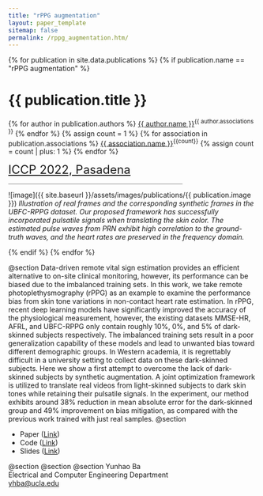 ```yaml
---
title: "rPPG augmentation"
layout: paper_template
sitemap: false
permalink: /rppg_augmentation.htm/
---
```


{% for publication in site.data.publications %}
{% if publication.name == "rPPG augmentation" %}

# {{ publication.title }}

{% for author in publication.authors %} [{{ author.name }}]({{author.link}})<sup>{{ author.associations }}</sup>
{% endfor %}
{% assign count = 1 %}
{% for association in publication.associations %} [{{ association.name }}]({{association.link}})<sup>{{count}}</sup> {% assign count = count | plus: 1 %}
{% endfor %}

<font color="gray" size="5"><a href="https://iccp2022.iccp-conference.org/">ICCP 2022, Pasadena</a></font>

<hr class="center" style="width: 70%; color: grey; height: 0.1px; background-color:grey;"/>

![image]({{ site.baseurl }}/assets/images/publications/{{ publication.image }})
*Illustration of real frames and the corresponding synthetic frames in the UBFC-RPPG dataset. Our proposed framework has successfully incorporated pulsatile signals when translating the skin color. The estimated pulse waves from PRN exhibit high correlation to the ground-truth waves, and the heart rates are preserved in the frequency domain.*
<br>

{% endif %}
{% endfor %}

<!--

  1 Abstract
  2 Files
  3 Citations
  4 Press
  5 Contact
  6 FAQ
  7 Media

-->

@section
Data-driven remote vital sign estimation provides an efficient alternative to on-site clinical monitoring, however, its performance can be biased due to the imbalanced training sets. In this work, we take remote photoplethysmography (rPPG) as an example to examine the performance bias from skin tone variations in non-contact heart rate estimation. In rPPG, recent deep learning models have significantly improved the accuracy of the physiological measurement, however, the existing datasets MMSE-HR, AFRL, and UBFC-RPPG only contain roughly 10%, 0%, and 5% of dark-skinned subjects respectively. The imbalanced training sets result in a poor generalization capability of these models and lead to unwanted bias toward different demographic groups. In Western academia, it is regrettably difficult in a university setting to collect data on these dark-skinned subjects. Here we show a first attempt to overcome the lack of dark-skinned subjects by synthetic augmentation. A joint optimization framework is utilized to translate real videos from light-skinned subjects to dark skin tones while retaining their pulsatile signals. In the experiment, our method exhibits around 38% reduction in mean absolute error for the dark-skinned group and 49% improvement on bias mitigation, as compared with the previous work trained with just real samples.
@section

- Paper ([Link](https://drive.google.com/file/d/1Y5OHxx1PBW3S37jp6izA64EvGLbAJU4j/view?usp=sharing))
- Code ([Link](https://github.com/UCLA-VMG/rPPG_augmentation))
- Slides ([Link](https://docs.google.com/presentation/d/10169VJOuxUaLblFSPgLyg8ir39tEXze08YcjekCHO7c/edit?usp=sharing))

@section
@section
@section
Yunhao Ba <br>
Electrical and Computer Engineering Department <br>
yhba@ucla.edu
